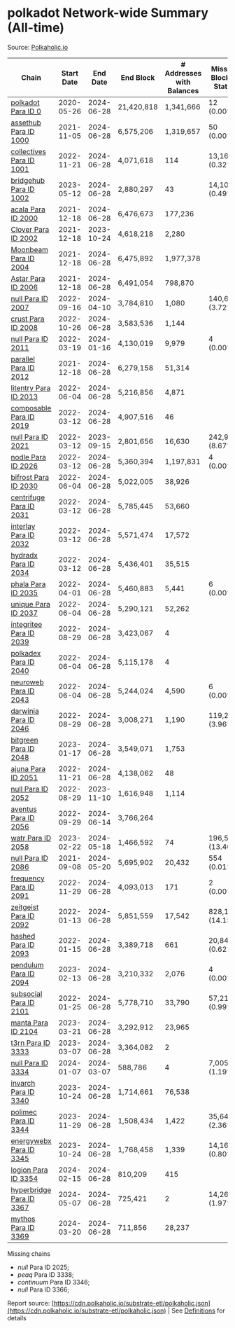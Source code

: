 # polkadot Network-wide Summary (All-time)

Source: [Polkaholic.io](https://polkaholic.io)


| Chain            | Start Date | End Date | End Block | # Addresses with Balances | Missing Blocks / Status |
| ---------------- | ---------- | ---------| --------- | ------------------------- | ----------------------- |
| [polkadot Para ID 0](/polkadot/0-polkadot) | 2020-05-26 | 2024-06-28 | 21,420,818 |  1,341,666 | 12 (0.00%)  |
| [assethub Para ID 1000](/polkadot/1000-assethub) | 2021-11-05 | 2024-06-28 | 6,575,206 |  1,319,657 | 50 (0.00%)  |
| [collectives Para ID 1001](/polkadot/1001-collectives) | 2022-11-21 | 2024-06-28 | 4,071,618 |  114 | 13,169 (0.32%)  |
| [bridgehub Para ID 1002](/polkadot/1002-bridgehub) | 2023-05-12 | 2024-06-28 | 2,880,297 |  43 | 14,105 (0.49%)  |
| [acala Para ID 2000](/polkadot/2000-acala) | 2021-12-18 | 2024-06-28 | 6,476,673 |  177,236 |    |
| [Clover Para ID 2002](/polkadot/2002-clover) | 2021-12-18 | 2023-10-24 | 4,618,218 |  2,280 |    |
| [Moonbeam Para ID 2004](/polkadot/2004-moonbeam) | 2021-12-18 | 2024-06-28 | 6,475,892 |  1,977,378 |    |
| [Astar Para ID 2006](/polkadot/2006-astar) | 2021-12-18 | 2024-06-28 | 6,491,054 |  798,870 |    |
| [null Para ID 2007](/polkadot/2007-kapex) | 2022-09-16 | 2024-04-10 | 3,784,810 |  1,080 | 140,668 (3.72%)  |
| [crust Para ID 2008](/polkadot/2008-crust) | 2022-10-26 | 2024-06-28 | 3,583,536 |  1,144 |    |
| [null Para ID 2011](/polkadot/2011-equilibrium) | 2022-03-19 | 2024-01-16 | 4,130,019 |  9,979 | 4 (0.00%)  |
| [parallel Para ID 2012](/polkadot/2012-parallel) | 2021-12-18 | 2024-06-28 | 6,279,158 |  51,314 |    |
| [litentry Para ID 2013](/polkadot/2013-litentry) | 2022-06-04 | 2024-06-28 | 5,216,856 |  4,871 |    |
| [composable Para ID 2019](/polkadot/2019-composable) | 2022-03-12 | 2024-06-28 | 4,907,516 |  46 |    |
| [null Para ID 2021](/polkadot/2021-efinity) | 2022-03-12 | 2023-09-15 | 2,801,656 |  16,630 | 242,949 (8.67%)  |
| [nodle Para ID 2026](/polkadot/2026-nodle) | 2022-03-12 | 2024-06-28 | 5,360,394 |  1,197,831 | 4 (0.00%)  |
| [bifrost Para ID 2030](/polkadot/2030-bifrost) | 2022-06-04 | 2024-06-28 | 5,022,005 |  38,926 |    |
| [centrifuge Para ID 2031](/polkadot/2031-centrifuge) | 2022-03-12 | 2024-06-28 | 5,785,445 |  53,660 |    |
| [interlay Para ID 2032](/polkadot/2032-interlay) | 2022-03-12 | 2024-06-28 | 5,571,474 |  17,572 |    |
| [hydradx Para ID 2034](/polkadot/2034-hydradx) | 2022-03-12 | 2024-06-28 | 5,436,401 |  35,515 |    |
| [phala Para ID 2035](/polkadot/2035-phala) | 2022-04-01 | 2024-06-28 | 5,460,883 |  5,441 | 6 (0.00%)  |
| [unique Para ID 2037](/polkadot/2037-unique) | 2022-06-04 | 2024-06-28 | 5,290,121 |  52,262 |    |
| [integritee Para ID 2039](/polkadot/2039-integritee) | 2022-08-29 | 2024-06-28 | 3,423,067 |  4 |    |
| [polkadex Para ID 2040](/polkadot/2040-polkadex) | 2022-06-04 | 2024-06-28 | 5,115,178 |  4 |    |
| [neuroweb Para ID 2043](/polkadot/2043-neuroweb) | 2022-06-04 | 2024-06-28 | 5,244,024 |  4,590 | 6 (0.00%)  |
| [darwinia Para ID 2046](/polkadot/2046-darwinia) | 2022-08-29 | 2024-06-28 | 3,008,271 |  1,190 | 119,220 (3.96%)  |
| [bitgreen Para ID 2048](/polkadot/2048-bitgreen) | 2023-01-17 | 2024-06-28 | 3,549,071 |  1,753 |    |
| [ajuna Para ID 2051](/polkadot/2051-ajuna) | 2022-11-21 | 2024-06-28 | 4,138,062 |  48 |    |
| [null Para ID 2052](/polkadot/2052-polkadot-parathread-2052) | 2022-08-29 | 2023-11-10 | 1,616,948 |  1,114 |    |
| [aventus Para ID 2056](/polkadot/2056-aventus) | 2022-09-29 | 2024-06-14 | 3,766,264 |   |    |
| [watr Para ID 2058](/polkadot/2058-watr) | 2023-02-22 | 2024-05-18 | 1,466,592 |  74 | 196,567 (13.40%)  |
| [null Para ID 2086](/polkadot/2086-kilt) | 2021-09-08 | 2024-05-20 | 5,695,902 |  20,432 | 554 (0.01%)  |
| [frequency Para ID 2091](/polkadot/2091-frequency) | 2022-11-29 | 2024-06-28 | 4,093,013 |  171 | 2 (0.00%)  |
| [zeitgeist Para ID 2092](/polkadot/2092-zeitgeist) | 2022-01-13 | 2024-06-28 | 5,851,559 |  17,542 | 828,192 (14.15%)  |
| [hashed Para ID 2093](/polkadot/2093-hashed) | 2022-01-15 | 2024-06-28 | 3,389,718 |  661 | 20,847 (0.62%)  |
| [pendulum Para ID 2094](/polkadot/2094-pendulum) | 2023-02-13 | 2024-06-28 | 3,210,332 |  2,076 | 4 (0.00%)  |
| [subsocial Para ID 2101](/polkadot/2101-subsocial) | 2022-01-25 | 2024-06-28 | 5,778,710 |  33,790 | 57,214 (0.99%)  |
| [manta Para ID 2104](/polkadot/2104-manta) | 2023-03-21 | 2024-06-28 | 3,292,912 |  23,965 |    |
| [t3rn Para ID 3333](/polkadot/3333-t3rn) | 2023-03-07 | 2024-06-28 | 3,364,082 |  2 |    |
| [null Para ID 3334](/polkadot/3334-polkadot-parathread-3334) | 2024-01-07 | 2024-03-07 | 588,786 |  4 | 7,005 (1.19%)  |
| [invarch Para ID 3340](/polkadot/3340-invarch) | 2023-10-24 | 2024-06-28 | 1,714,661 |  76,538 |    |
| [polimec Para ID 3344](/polkadot/3344-polimec) | 2023-11-29 | 2024-06-28 | 1,508,434 |  1,422 | 35,644 (2.36%)  |
| [energywebx Para ID 3345](/polkadot/3345-energywebx) | 2023-10-24 | 2024-06-28 | 1,768,458 |  1,339 | 14,163 (0.80%)  |
| [logion Para ID 3354](/polkadot/3354-logion) | 2024-02-15 | 2024-06-28 | 810,209 |  415 |    |
| [hyperbridge Para ID 3367](/polkadot/3367-hyperbridge) | 2024-05-07 | 2024-06-28 | 725,421 |  2 | 14,262 (1.97%)  |
| [mythos Para ID 3369](/polkadot/3369-mythos) | 2024-03-20 | 2024-06-28 | 711,856 |  28,237 |    |

Missing chains


* *null* Para ID 2025; 
* *peaq* Para ID 3338; 
* *continuum* Para ID 3346; 
* *null* Para ID 3366; 

Report source: [https://cdn.polkaholic.io/substrate-etl/polkaholic.json](https://cdn.polkaholic.io/substrate-etl/polkaholic.json) | See [Definitions](/DEFINITIONS.md) for details
